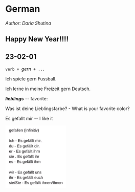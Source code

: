 # German 

*Author: Daria Shutina*



## Happy New Year!!!!







## 23-02-01

$\texttt{verb + } \textit{gern} \texttt{ + ...}$ 

Ich spiele gern Fussball.

Ich lerne in meine Freizeit gern Deutsch. 





***lieblings*** -- favorite:

Was ist deine Lieblingsfarbe? - What is your favorite color?





Es gefallt mir -- I like it

<img src="./pics for conspects/GER 23-02-01 1.png" alt="GER 23-02-01 1" style="zoom:80%;" />

 